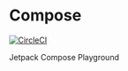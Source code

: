 # Compose
[![CircleCI](https://img.shields.io/circleci/build/github/iamarjun/Compose?style=flat-square)](https://circleci.com/gh/circleci/circleci-docs)

Jetpack Compose Playground
